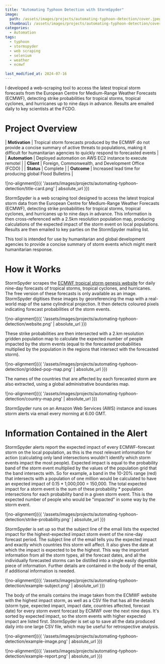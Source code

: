 ```yaml
---
title: "Automating Typhoon Detection with StormSpyder"
image: 
  path: /assets/images/projects/automating-typhoon-detection/cover.jpeg
  thumbnail: /assets/images/projects/automating-typhoon-detection/cover.jpeg
categories:
  - Automation
tags:
  - typhoon
  - stormspyder
  - web scraping
  - selenium
  - weather
  - ecmwf
  
last_modified_at: 2024-07-16
---
```


I developed a web-scraping tool to access the latest tropical storm forecasts from the European Centre for Medium-Range Weather Forecasts (ECMWF), detecting strike probabilities for tropical storms, tropical cyclones, and hurricanes up to nine days in advance. Results are emailed daily to key scientists at the FCDO.

# Project Overview

| **Motivation** | Tropical storm forecasts produced by the ECMWF do not provide a concise summary of active threats to populations, making it difficult for humanitarian agencies to quickly respond to forecasted events |
| **Automation** | Deployed automation on AWS EC2 instance to execute remotel |
| **Client** | Foreign, Commonwealth, and Development Office (FCDO) |
| **Status** | Complete |
| **Outcome** | Increased lead time for producing global Flood Bulletins |

![no-alignment]({{ '/assets/images/projects/automating-typhoon-detection/title-card.png' | absolute_url }})

StormSpyder is a web scraping tool designed to access the latest tropical storm data from the European Centre for Medium-Range Weather Forecasts (ECMWF), detecting strike probabilities for tropical storms, tropical cyclones, and hurricanes up to nine days in advance. This information is then cross-referenced with a 2.5km resolution population map, producing calculations of the expected impact of the storm event on local populations. Results are then emailed to key parties on the StormSpyder mailing list.

This tool is intended for use by humanitarian and global development agencies to provide a concise summary of storm events which might merit humanitarian response.

# How it Works

StormSpyder scrapes the [ECMWF tropical storm genesis website](https://charts.ecmwf.int/products/medium-tc-genesis?base_time=202406200000&layer_name=genesis_ts&projection=opencharts_global&valid_time=202406230000) for daily nine-day forecasts of tropical storms, tropical cyclones, and hurricanes. The free version of these forecasts is only available as an image. StormSpyder digitises these images by georeferencing the map with a real-world map of the same cylindrical projection. It then detects coloured pixels indicating forecast probabilities of the storm events. 

![no-alignment]({{ '/assets/images/projects/automating-typhoon-detection/website.png' | absolute_url }})

These strike probabilities are then intersected with a 2.km resolution gridden population map to calculate the expected number of people impacted by the storm events (equal to the forecasted probabilities multiplied by the population in the regions that intersect with the forecasted storm).

![no-alignment]({{ '/assets/images/projects/automating-typhoon-detection/gridded-pop-map.png' | absolute_url }})

The names of the countries that are affected by each forecasted storm are also extracted, using a global administrative boundaries map.

![no-alignment]({{ '/assets/images/projects/automating-typhoon-detection/country-map.png' | absolute_url }})

StormSpyder runs on an Amazon Web Services (AWS) instance and issues storm alerts via email every morning at 6.00 GMT.

# Information Contained in the Alert

StormSpyder alerts report the expected impact of every ECMWF-forecast storm on the local population, as this is the most relevant information for action (calculating only land intersections wouldn't identify which storm events impact the most people). Expected impact is equal to the probability band of the storm event multiplied by the values of the population grid that the band intersects with. So for example, a band in the 10-20% range (red) that intersects with a population of one million would be calculated to have an expected impact of 0.15 * 1,000,000 = 150,000. The total expected impact for a storm event is the sum of these probability * population intersections for each probability band in a given storm event. This is the expected number of people who would be "impacted" in some way by the storm event.

![no-alignment]({{ '/assets/images/projects/automating-typhoon-detection/strike-probability.png' | absolute_url }})

StormSpyder is set up so that the subject line of the email lists the expected impact for the highest-expected impact storm event of the nine-day forecast period. The subject line of the email tells you the expected impact and exactly which countries this storm will affect. It also gives the date at which the impact is expected to be the highest. This way the important information from all the storm types, all the forecast dates, and all the individually forecasted storms can be distilled into a single easily digestible piece of information. Further details are contained in the body of the email, if additional information is needed.

![no-alignment]({{ '/assets/images/projects/automating-typhoon-detection/example-subject.png' | absolute_url }})

The body of the emails contains the image taken from the ECMWF website with the highest impact storm, as well as a CSV file that has all the details (storm type, expected impact, impact date, countries affected, forecast date) for every storm event forecast by ECMWF over the next nine days. It's sorted by expected impact, so the storm events with higher expected impact are listed first. StormSpyder is set up to save all the data produced daily into one large CSV file, which may be useful for retrospective analysis.

![no-alignment]({{ '/assets/images/projects/automating-typhoon-detection/example-image.png' | absolute_url }})

![no-alignment]({{ '/assets/images/projects/automating-typhoon-detection/example-report.png' | absolute_url }})
